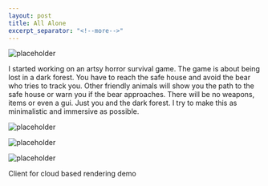 ```yaml
---
layout: post
title: All Alone
excerpt_separator: "<!--more-->"
---
```


![placeholder]({{site.baseurl}}/assets/images/allalone_1.png)

I started working on an artsy horror survival game. The game is about being lost in a dark forest. You have to reach the safe house and avoid the bear who tries to track you. Other friendly animals will show you the path to the safe house or warn you if the bear approaches. There will be no weapons, items or even a gui. Just you and the dark forest. I try to make this as minimalistic and immersive as possible. 

![placeholder]({{site.baseurl}}/assets/images/allalone_2.png)

![placeholder]({{site.baseurl}}/assets/images/allalone_3.png)

![placeholder]({{site.baseurl}}/assets/images/allalone_4.png)

Client for cloud based rendering demo